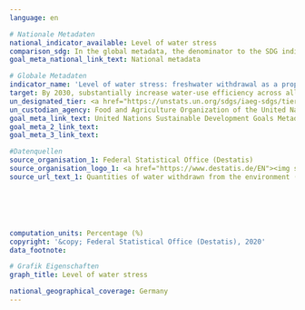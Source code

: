 ```yaml
---
language: en

# Nationale Metadaten
national_indicator_available: Level of water stress
comparison_sdg: In the global metadata, the denominator to the SDG indicator consists of the total renewable freshwater resources minus the environmental flow requirements. For the calculation of this time series, only the total renewable freshwater resources are used in the denominator.
goal_meta_national_link_text: National metadata

# Globale Metadaten
indicator_name: 'Level of water stress: freshwater withdrawal as a proportion of available freshwater resources'
target: By 2030, substantially increase water-use efficiency across all sectors and ensure sustainable withdrawals and supply of freshwater to address water scarcity and substantially reduce the number of people suffering from water scarcity
un_designated_tier: <a href="https://unstats.un.org/sdgs/iaeg-sdgs/tier-classification/" title="Click here for more information on the UN tier classification.">Tier I</a>
un_custodian_agency: Food and Agriculture Organization of the United Nations (FAO)
goal_meta_link_text: United Nations Sustainable Development Goals Metadata
goal_meta_2_link_text: 
goal_meta_3_link_text: 

#Datenquellen
source_organisation_1: Federal Statistical Office (Destatis)
source_organisation_logo_1: <a href="https://www.destatis.de/EN"><img src="https://g205sdgs.github.io/sdg-indicators/public/OrgImgEn/destatis.png" alt="Logo destatis" style="height:60px; width:148px" /></a>
source_url_text_1: Quantities of water withdrawn from the environment (only available in German)






computation_units: Percentage (%)
copyright: '&copy; Federal Statistical Office (Destatis), 2020'
data_footnote: 

# Grafik Eigenschaften
graph_title: Level of water stress

national_geographical_coverage: Germany
---
```


